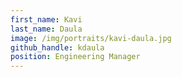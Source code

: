 ```yaml
---
first_name: Kavi
last_name: Daula
image: /img/portraits/kavi-daula.jpg
github_handle: kdaula
position: Engineering Manager
---
```

